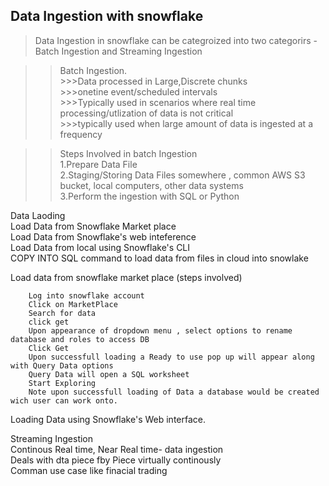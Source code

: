 ## Data Ingestion with snowflake 

> Data Ingestion in snowflake can be categroized into two categorirs -Batch Ingestion and Streaming Ingestion

>> Batch Ingestion.   
            >>>Data processed in Large,Discrete chunks    
            >>>onetine event/scheduled intervals    
            >>>Typically used in scenarios where real time processing/utlization of data is not critical    
            >>>typically used   when large amount of data is ingested at a frequency      
    
>> Steps Involved in batch Ingestion  
        1.Prepare Data File  
        2.Staging/Storing Data Files somewhere , common AWS S3 bucket, local computers, other data systems  
        3.Perform the ingestion with SQL or Python  
        
  Data Laoding    
       Load Data from Snowflake Market place  
       Load Data from Snowflake's web inteference  
       Load Data from local using Snowflake's CLI  
       COPY INTO SQL command to load data from files in cloud into snowlake  


Load data from snowflake market place (steps involved)

        Log into snowflake account
        Click on MarketPlace 
        Search for data
        click get
        Upon appearance of dropdown menu , select options to rename database and roles to access DB
        Click Get
        Upon successfull loading a Ready to use pop up will appear along with Query Data options
        Query Data will open a SQL worksheet 
        Start Exploring 
        Note upon successfull loading of Data a database would be created  wich user can work onto.
        
Loading Data using Snowflake's Web interface.










Streaming Ingestion  
    Continous Real time, Near Real time- data ingestion  
    Deals with dta piece fby Piece virtually continously  
    Comman use case  like finacial trading  
    
